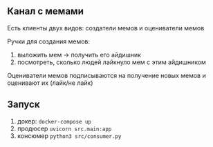 ## Канал с мемами

Есть клиенты двух видов: создатели мемов и оцениватели мемов

Ручки для создания мемов:

1. выложить мем &rarr; получить его айдишник
2. посмотреть, сколько людей лайкнуло мем с этим айдишником

Оцениватели мемов подписываются на получение новых мемов и оценивают их (лайк/не лайк)

## Запуск

1. докер: ```docker-compose up```
2. продюсер ```uvicorn src.main:app```
3. консюмер ```python3 src/consumer.py```